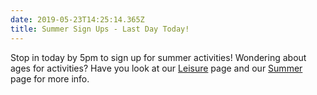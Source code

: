 ```yaml
---
date: 2019-05-23T14:25:14.365Z
title: Summer Sign Ups - Last Day Today!
---
```

Stop in today by 5pm to sign up for summer activities! Wondering about ages for activities? Have you look at our [Leisure](https://www.hugotonrec.com/leisure) page and our [Summer](https://www.hugotonrec.com/summer) page for more info.
